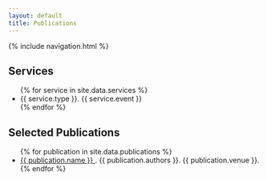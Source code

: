 ```yaml
---
layout: default
title: Publications
---
```


{% include navigation.html %}

## Services

<ul>
{% for service in site.data.services %}
  <li>
      {{ service.type }}. {{ service.event }}
  </li>
{% endfor %}
</ul>


## Selected Publications

<ul>
{% for publication in site.data.publications %}
    <li>
      <a href="{{ publication.link }}"> {{ publication.name }} </a>. {{ publication.authors }}. {{ publication.venue }}.
    </li>
{% endfor %}
</ul>


